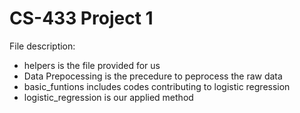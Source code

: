 # CS-433 Project 1  

File description:

- helpers is the file provided for us
- Data Prepocessing is the precedure to peprocess the raw data
- basic_funtions includes codes contributing to logistic regression
- logistic_regression is our applied method
